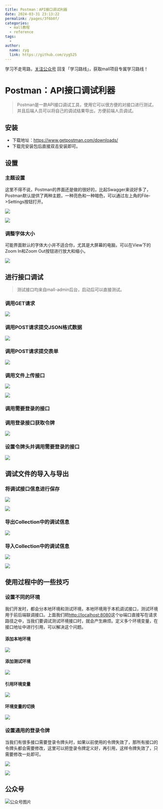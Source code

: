 ```yaml
---
title: Postman：API接口调试利器
date: 2024-03-31 23:13:22
permalink: /pages/3f6b0f/
categories:
  - mall教程
  - reference
tags:
  - 
author: 
  name: zyg
  link: https://github.com/zyg525
---
```

学习不走弯路，[关注公众号](#公众号) 回复「学习路线」，获取mall项目专属学习路线！

# Postman：API接口调试利器

> Postman是一款API接口调试工具，使用它可以很方便的对接口进行测试，并且后端人员可以将自己的调试结果导出，方便前端人员调试。

## 安装

- 下载地址：https://www.getpostman.com/downloads/
- 下载完安装包后直接双击安装即可。

## 设置

### 主题设置

这里不得不说，Postman的界面还是做的很好的，比起Swagger来说好多了，Postman默认提供了两种主题，一种亮色和一种暗色，可以通过左上角的File->Settings按钮打开。

![](/img/mall/postman_screen_01.png)

![](/img/mall/postman_screen_02.png)

### 调整字体大小

可能界面默认的字体大小并不适合你，尤其是大屏幕的电脑，可以在View下的Zoom In和Zoom Out按钮进行放大和缩小。

![](/img/mall/postman_screen_03.png)

## 进行接口调试

> 测试接口均来自mall-admin后台，启动后可以直接测试。

### 调用GET请求

![](/img/mall/postman_screen_04.png)

### 调用POST请求提交JSON格式数据

![](/img/mall/postman_screen_05.png)

### 调用POST请求提交表单

![](/img/mall/postman_screen_06.png)

### 调用文件上传接口

![](/img/mall/postman_screen_07.png)

![](/img/mall/postman_screen_08.png)

### 调用需要登录的接口

### 调用登录接口获取令牌

![](/img/mall/postman_screen_09.png)

### 设置令牌头并调用需要登录的接口

![](/img/mall/postman_screen_10.png)

## 调试文件的导入与导出

### 将调试接口信息进行保存

![](/img/mall/postman_screen_11.png)

![](/img/mall/postman_screen_12.png)

### 导出Collection中的调试信息

![](/img/mall/postman_screen_17.png)

### 导入Collection中的调试信息

![](/img/mall/postman_screen_18.png)

![](/img/mall/postman_screen_19.png)

## 使用过程中的一些技巧

### 设置不同的环境
我们开发时，都会分本地环境和测试环境，本地环境用于本机调试接口，测试环境用于前后端联调接口。上面我们把[http://localhost:8080](http://localhost:8080)这个ip端口直接写在请求路径之中，当我们要调试测试环境接口时，就会产生麻烦。定义多个环境变量，在接口地址中进行引用，可以解决这个问题。

#### 添加本地环境

![](/img/mall/postman_screen_13.png)

#### 添加测试环境

![](/img/mall/postman_screen_14.png)

#### 引用环境变量

![](/img/mall/postman_screen_15.png)

#### 环境变量的切换

![](/img/mall/postman_screen_16.png)

### 设置通用的登录令牌

当我们有很多接口需要登录令牌头时，如果以前使用的令牌失效了，那所有接口的令牌头都会需要修改，这里可以把登录令牌定义好，再引用，这样令牌失效了，只需要修改一处即可。

![](/img/mall/postman_screen_20.png)

![](/img/mall/postman_screen_21.png)

## 公众号

![公众号图片](http://macro-oss.oss-cn-shenzhen.aliyuncs.com/mall/banner/qrcode_for_macrozheng_258.jpg)

